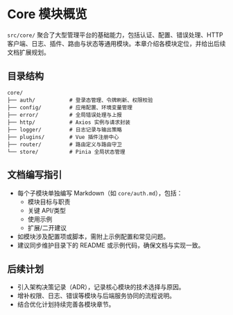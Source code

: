 # Core 模块概览

`src/core/` 聚合了大型管理平台的基础能力，包括认证、配置、错误处理、HTTP 客户端、日志、插件、路由与状态等通用模块。本章介绍各模块定位，并给出后续文档扩展规划。

## 目录结构

```
core/
├── auth/           # 登录态管理、令牌刷新、权限校验
├── config/         # 应用配置、环境变量管理
├── error/          # 全局错误处理与上报
├── http/           # Axios 实例与请求封装
├── logger/         # 日志记录与输出策略
├── plugins/        # Vue 插件注册中心
├── router/         # 路由定义与路由守卫
└── store/          # Pinia 全局状态管理
```

## 文档编写指引

- 每个子模块单独编写 Markdown（如 `core/auth.md`），包括：
  - 模块目标与职责
  - 关键 API/类型
  - 使用示例
  - 扩展/二开建议
- 如模块涉及配置项或脚本，需附上示例配置和常见问题。
- 建议同步维护目录下的 README 或示例代码，确保文档与实现一致。

## 后续计划

- 引入架构决策记录（ADR），记录核心模块的技术选择与原因。
- 增补权限、日志、错误等模块与后端服务协同的流程说明。
- 结合优化计划持续完善各模块章节。


